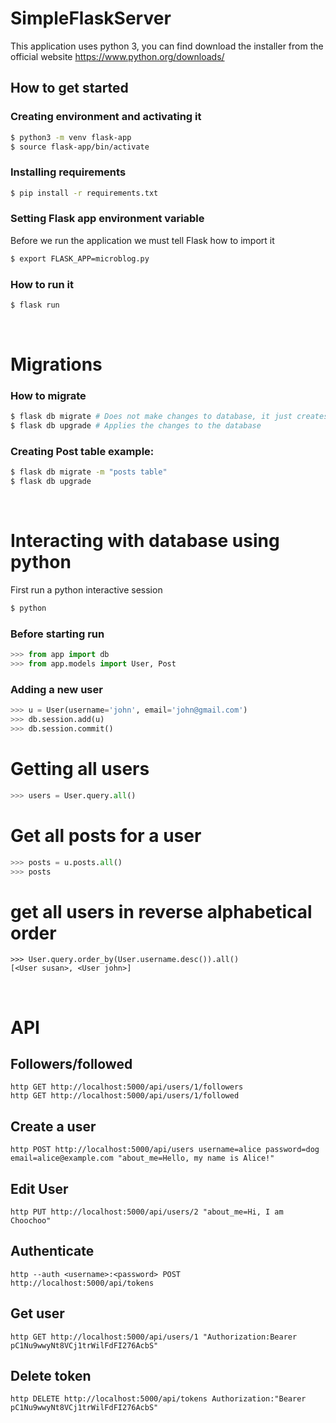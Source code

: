 # SimpleFlaskServer

This application uses python 3, you can find download the installer from the official website <https://www.python.org/downloads/>


## **How to get started**

### Creating environment and activating it

```bash
$ python3 -m venv flask-app
$ source flask-app/bin/activate
```

### Installing requirements

```bash
$ pip install -r requirements.txt
```

### Setting Flask app environment variable

Before we run the application we must tell Flask how to import it

```bash
$ export FLASK_APP=microblog.py
```

### How to run it

```bash
$ flask run
```

</br>

# Migrations

### How to migrate

```bash
$ flask db migrate # Does not make changes to database, it just creates the migration script
$ flask db upgrade # Applies the changes to the database
```

### Creating Post table example:

```bash
$ flask db migrate -m "posts table"
$ flask db upgrade
```

</br>

# Interacting with database using python

First run a python interactive session

```bash
$ python
```

### Before starting run
```python
>>> from app import db
>>> from app.models import User, Post
```

### Adding a new user

```python
>>> u = User(username='john', email='john@gmail.com')
>>> db.session.add(u)
>>> db.session.commit() 
```

# Getting all users

```python
>>> users = User.query.all()
```

# Get all posts for a user

```python
>>> posts = u.posts.all()
>>> posts
```

# get all users in reverse alphabetical order
```
>>> User.query.order_by(User.username.desc()).all()
[<User susan>, <User john>]
```

</br>

# API


## Followers/followed
```
http GET http://localhost:5000/api/users/1/followers
http GET http://localhost:5000/api/users/1/followed
```

## Create a user
```
http POST http://localhost:5000/api/users username=alice password=dog email=alice@example.com "about_me=Hello, my name is Alice!"
```

## Edit User

```
http PUT http://localhost:5000/api/users/2 "about_me=Hi, I am Choochoo"
```

## Authenticate

```
http --auth <username>:<password> POST http://localhost:5000/api/tokens
```

## Get user

```
http GET http://localhost:5000/api/users/1 "Authorization:Bearer pC1Nu9wwyNt8VCj1trWilFdFI276AcbS"
```

## Delete token

```
http DELETE http://localhost:5000/api/tokens Authorization:"Bearer pC1Nu9wwyNt8VCj1trWilFdFI276AcbS"
```
